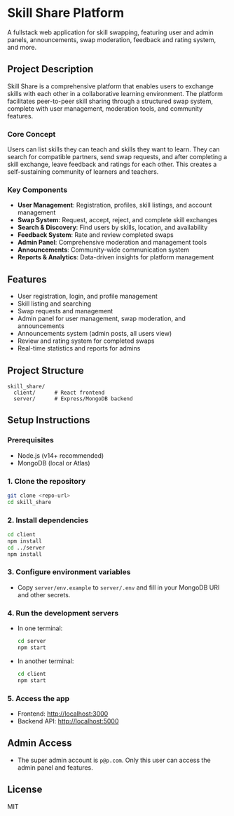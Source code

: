 # Skill Share Platform

A fullstack web application for skill swapping, featuring user and admin panels, announcements, swap moderation, feedback and rating system, and more.

## Project Description

Skill Share is a comprehensive platform that enables users to exchange skills with each other in a collaborative learning environment. The platform facilitates peer-to-peer skill sharing through a structured swap system, complete with user management, moderation tools, and community features.

### Core Concept
Users can list skills they can teach and skills they want to learn. They can search for compatible partners, send swap requests, and after completing a skill exchange, leave feedback and ratings for each other. This creates a self-sustaining community of learners and teachers.

### Key Components
- **User Management**: Registration, profiles, skill listings, and account management
- **Swap System**: Request, accept, reject, and complete skill exchanges
- **Search & Discovery**: Find users by skills, location, and availability
- **Feedback System**: Rate and review completed swaps
- **Admin Panel**: Comprehensive moderation and management tools
- **Announcements**: Community-wide communication system
- **Reports & Analytics**: Data-driven insights for platform management

## Features
- User registration, login, and profile management
- Skill listing and searching
- Swap requests and management
- Admin panel for user management, swap moderation, and announcements
- Announcements system (admin posts, all users view)
- Review and rating system for completed swaps
- Real-time statistics and reports for admins

## Project Structure
```
skill_share/
  client/      # React frontend
  server/      # Express/MongoDB backend
```

## Setup Instructions

### Prerequisites
- Node.js (v14+ recommended)
- MongoDB (local or Atlas)

### 1. Clone the repository
```bash
git clone <repo-url>
cd skill_share
```

### 2. Install dependencies
```bash
cd client
npm install
cd ../server
npm install
```

### 3. Configure environment variables
- Copy `server/env.example` to `server/.env` and fill in your MongoDB URI and other secrets.

### 4. Run the development servers
- In one terminal:
  ```bash
  cd server
  npm start
  ```
- In another terminal:
  ```bash
  cd client
  npm start
  ```

### 5. Access the app
- Frontend: [http://localhost:3000](http://localhost:3000)
- Backend API: [http://localhost:5000](http://localhost:5000)

## Admin Access
- The super admin account is `p@p.com`. Only this user can access the admin panel and features.

## License
MIT 